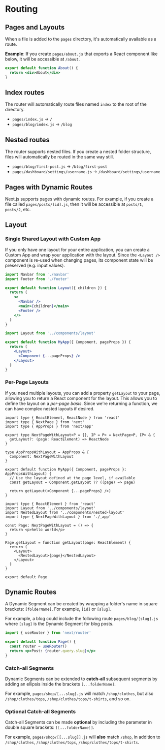 # Routing

## Pages and Layouts

When a file is added to the `pages` directory, it's automatically available as a route.

**Example**: If you create `pages/about.js` that exports a React component like below, it will be accessible at `/about`.

```jsx
export default function About() {
  return <div>About</div>
}
```


## Index routes

The router will automatically route files named `index` to the root of the directory.

- `pages/index.js` → `/`
- `pages/blog/index.js` → `/blog`


## Nested routes

The router supports nested files. If you create a nested folder structure, files will automatically be routed in the same way still.

- `pages/blog/first-post.js` → `/blog/first-post`
- `pages/dashboard/settings/username.js` → `/dashboard/settings/username`


## Pages with Dynamic Routes

Next.js supports pages with dynamic routes. For example, if you create a file called `pages/posts/[id].js`, then it will be accessible at `posts/1`, `posts/2`, etc.


## Layout

### Single Shared Layout with Custom App

If you only have one layout for your entire application, you can create a Custom App and wrap your application with the layout. Since the `<Layout />` component is re-used when changing pages, its component state will be preserved (e.g. input values).

```jsx filename="components/layout.js"
import Navbar from './navbar'
import Footer from './footer'

export default function Layout({ children }) {
  return (
    <>
      <Navbar />
      <main>{children}</main>
      <Footer />
    </>
  )
}
```

```jsx filename="pages/_app.js"
import Layout from '../components/layout'

export default function MyApp({ Component, pageProps }) {
  return (
    <Layout>
      <Component {...pageProps} />
    </Layout>
  )
}
```


### Per-Page Layouts

If you need multiple layouts, you can add a property `getLayout` to your page, allowing you to return a React component for the layout. This allows you to define the layout on a _per-page basis_. Since we're returning a function, we can have complex nested layouts if desired.

```tsx filename="pages/_app.tsx"
import type { ReactElement, ReactNode } from 'react'
import type { NextPage } from 'next'
import type { AppProps } from 'next/app'

export type NextPageWithLayout<P = {}, IP = P> = NextPage<P, IP> & {
  getLayout?: (page: ReactElement) => ReactNode
}

type AppPropsWithLayout = AppProps & {
  Component: NextPageWithLayout
}

export default function MyApp({ Component, pageProps }: AppPropsWithLayout) {
  // Use the layout defined at the page level, if available
  const getLayout = Component.getLayout ?? ((page) => page)

  return getLayout(<Component {...pageProps} />)
}
```

```tsx filename="pages/index.tsx"
import type { ReactElement } from 'react'
import Layout from '../components/layout'
import NestedLayout from '../components/nested-layout'
import type { NextPageWithLayout } from './_app'

const Page: NextPageWithLayout = () => {
  return <p>hello world</p>
}

Page.getLayout = function getLayout(page: ReactElement) {
  return (
    <Layout>
      <NestedLayout>{page}</NestedLayout>
    </Layout>
  )
}

export default Page
```


## Dynamic Routes

A Dynamic Segment can be created by wrapping a folder's name in square brackets: `[folderName]`. For example, `[id]` or `[slug]`.

For example, a blog could include the following route `pages/blog/[slug].js` where `[slug]` is the Dynamic Segment for blog posts.

```jsx filename="pages/blog/[slug].js"
import { useRouter } from 'next/router'

export default function Page() {
  const router = useRouter()
  return <p>Post: {router.query.slug}</p>
}
```

### Catch-all Segments

Dynamic Segments can be extended to **catch-all** subsequent segments by adding an ellipsis inside the brackets `[...folderName]`.

For example, `pages/shop/[...slug].js` will match `/shop/clothes`, but also `/shop/clothes/tops`, `/shop/clothes/tops/t-shirts`, and so on.


### Optional Catch-all Segments

Catch-all Segments can be made **optional** by including the parameter in double square brackets: `[[...folderName]]`.

For example, `pages/shop/[[...slug]].js` will **also** match `/shop`, in addition to `/shop/clothes`, `/shop/clothes/tops`, `/shop/clothes/tops/t-shirts`.
